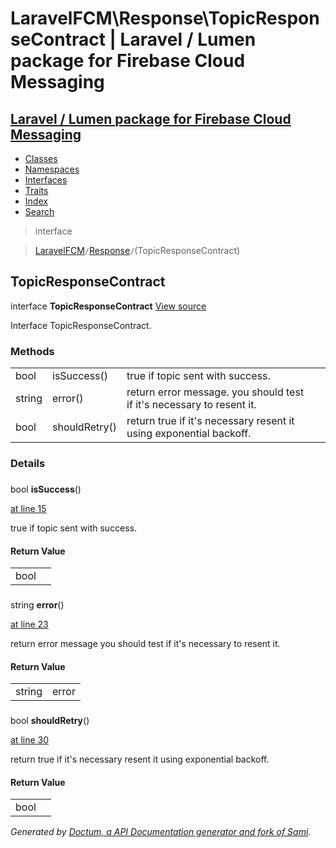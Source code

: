 # LaravelFCM\Response\TopicResponseContract | Laravel / Lumen package for Firebase Cloud Messaging    

## [Laravel / Lumen package for Firebase Cloud Messaging](../../index.md)

- [Classes](../../classes.md)
- [Namespaces](../../namespaces.md)
- [Interfaces](../../interfaces.md)
- [Traits](../../traits.md)
- [Index](../../doc-index.md)
- [Search](../../search.md)

>interface

>    [LaravelFCM](../../LaravelFCM.md)` / `[Response](../../LaravelFCM/Response.md)` / `(TopicResponseContract)
## TopicResponseContract

interface **TopicResponseContract** [View source](https://github.com/code-lts/Laravel-FCM/blob/main/src/Response/TopicResponseContract.php)



Interface TopicResponseContract.


### Methods

|   |   |   |   |
|---|---|---|---|
|bool|<a name="#method_isSuccess"></a>isSuccess()|true if topic sent with success.||
|string|<a name="#method_error"></a>error()|return error message. you should test if it&#039;s necessary to resent it.||
|bool|<a name="#method_shouldRetry"></a>shouldRetry()|return true if it&#039;s necessary resent it using exponential backoff.||


### Details
<a name id="method_isSuccess"></a>

### 
 bool **isSuccess**()

[at line 15](https://github.com/code-lts/Laravel-FCM/blob/main/src/Response/TopicResponseContract.php#L15)

true if topic sent with success.        

#### Return Value

|   |   |
|---|---|
|bool|

<a name id="method_error"></a>

### 
 string **error**()

[at line 23](https://github.com/code-lts/Laravel-FCM/blob/main/src/Response/TopicResponseContract.php#L23)

return error message
you should test if it's necessary to resent it.        

#### Return Value

|   |   |
|---|---|
|string|error

<a name id="method_shouldRetry"></a>

### 
 bool **shouldRetry**()

[at line 30](https://github.com/code-lts/Laravel-FCM/blob/main/src/Response/TopicResponseContract.php#L30)

return true if it's necessary resent it using exponential backoff.        

#### Return Value

|   |   |
|---|---|
|bool|

_Generated by [Doctum, a API Documentation generator and fork of Sami](https://github.com/code-lts/doctum)._